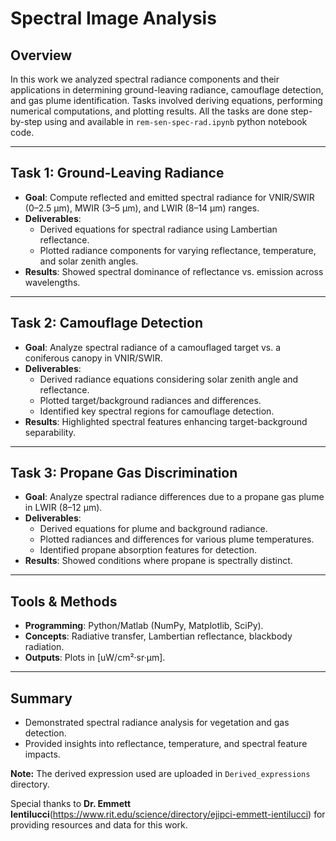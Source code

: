 
# Spectral Image Analysis

## Overview
In this work we analyzed spectral radiance components and their applications in determining ground-leaving radiance, camouflage detection, and gas plume identification. Tasks involved deriving equations, performing numerical computations, and plotting results. All the tasks are done step-by-step using and available in `rem-sen-spec-rad.ipynb` python notebook code.

---

## Task 1: Ground-Leaving Radiance
- **Goal**: Compute reflected and emitted spectral radiance for VNIR/SWIR (0–2.5 μm), MWIR (3–5 μm), and LWIR (8–14 μm) ranges.
- **Deliverables**:
  - Derived equations for spectral radiance using Lambertian reflectance.
  - Plotted radiance components for varying reflectance, temperature, and solar zenith angles.
- **Results**: Showed spectral dominance of reflectance vs. emission across wavelengths.

---

## Task 2: Camouflage Detection
- **Goal**: Analyze spectral radiance of a camouflaged target vs. a coniferous canopy in VNIR/SWIR.
- **Deliverables**:
  - Derived radiance equations considering solar zenith angle and reflectance.
  - Plotted target/background radiances and differences.
  - Identified key spectral regions for camouflage detection.
- **Results**: Highlighted spectral features enhancing target-background separability.

---

## Task 3: Propane Gas Discrimination
- **Goal**: Analyze spectral radiance differences due to a propane gas plume in LWIR (8–12 μm).
- **Deliverables**:
  - Derived equations for plume and background radiance.
  - Plotted radiances and differences for various plume temperatures.
  - Identified propane absorption features for detection.
- **Results**: Showed conditions where propane is spectrally distinct.

---

## Tools & Methods
- **Programming**: Python/Matlab (NumPy, Matplotlib, SciPy).
- **Concepts**: Radiative transfer, Lambertian reflectance, blackbody radiation.
- **Outputs**: Plots in [uW/cm²·sr·μm].

---

## Summary
- Demonstrated spectral radiance analysis for vegetation and gas detection.
- Provided insights into reflectance, temperature, and spectral feature impacts.

**Note:** The derived expression used are uploaded in `Derived_expressions` directory.

Special thanks to **Dr. Emmett Ientilucci**(https://www.rit.edu/science/directory/ejipci-emmett-ientilucci) for providing resources and data for this work.

